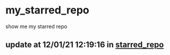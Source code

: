 # my_starred_repo
show me my starred repo

update at 12/01/21 12:19:16 in [starred_repo](./index.html)
---

